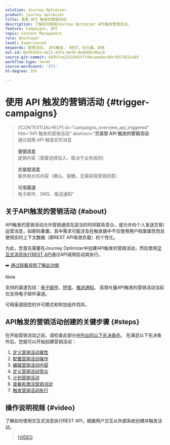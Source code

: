 ```yaml
---
solution: Journey Optimizer
product: journey optimizer
title: 使用 API 触发的营销活动
description: 了解如何使用Journey Optimizer API触发营销活动。
feature: Campaigns, API
topic: Content Management
role: Developer
level: Experienced
keywords: 营销活动， API触发， REST，优化器，消息
exl-id: 0ef03d33-da11-43fa-8e10-8e4b80c90acb
source-git-commit: d93b7ce225294257f49caee6ac08cfb575611a93
workflow-type: tm+mt
source-wordcount: '271'
ht-degree: 35%

---
```



# 使用 API 触发的营销活动 {#trigger-campaigns}

>[!CONTEXTUALHELP]
>id="campaigns_overview_api_triggered"
>title="API 触发的营销活动"
>abstract="**交易型 API 触发的营销活动**<br/>&#x200B;通过调用 API 触发实时消息&#x200B;<br/><br/>**营销消息**<br/>&#x200B;促销内容（需要选择加入，取决于业务规则）<br/><br/>**交易型消息**<br/>&#x200B;服务相关的内容（确认、提醒，无需获得营销同意）<br/><br/>**可用渠道**<br/>&#x200B;电子邮件、SMS、推送通知"

## 关于API触发的营销活动 {#about}

API触发的营销活动允许营销通信在适当的时间联系受众，或允许向个人发送交易/运营消息，如密码重置，其中需求可能涉及在触发器中不仅使用用户档案属性而且使用实时上下文数据（即REST API有效负载）的个性化。

为此，您首先需要在Journey Optimizer中创建API触发的营销活动，然后使用[交互式消息执行REST API](https://developer.adobe.com/journey-optimizer-apis/references/messaging/#tag/execution)通过API调用启动其执行。

➡️ [通过观看视频了解此功能](#video)

>[!NOTE]
>
>支持的渠道包括：[电子邮件](../email/get-started-email.md)、[短信](../sms/get-started-sms.md)、[推送通知](../push/get-started-push.md)。 高吞吐量API触发的营销活动当前仅支持电子邮件渠道。
>
>可用渠道因您的许可模式和附加组件而异。

## API触发的营销活动创建的关键步骤 {#steps}

在开始营销活动之前，请检查此部分[中列出的以下先决条件](get-started-with-campaigns.md#permissions)。 在满足以下先决条件后，您就可以开始创建营销活动：

1. [定义营销活动属性](api-triggered-campaign-properties.md)
1. [配置营销活动操作](api-triggered-campaign-action.md)
1. [编辑营销活动内容](api-triggered-campaign-content.md)
1. [定义营销活动受众](api-triggered-campaign-audience.md)
1. [计划营销活动](api-triggered-campaign-schedule.md)
1. [查看和激活营销活动](review-activate-api-triggered-campaign.md)
1. [触发营销活动执行](trigger-campaigns.md)

## 操作说明视频 {#video}

了解如何使用交互式消息执行REST API，根据用户交互从外部系统创建并触发活动。

>[!VIDEO](https://video.tv.adobe.com/v/3452735?captions=chi_hans&quality=12)
